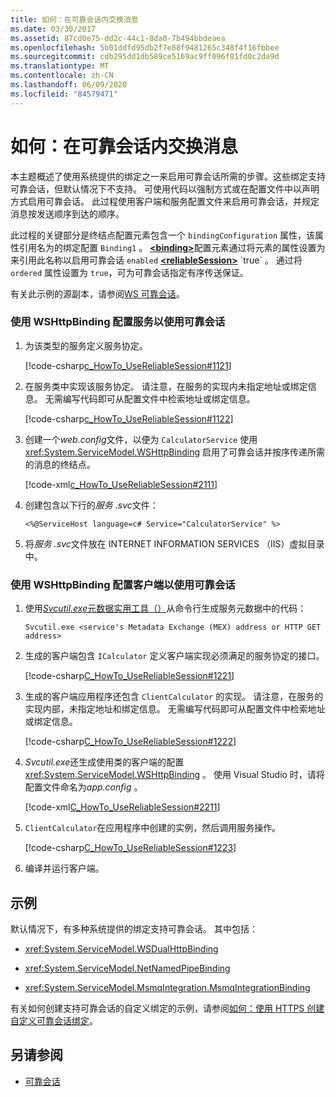 ```yaml
---
title: 如何：在可靠会话内交换消息
ms.date: 03/30/2017
ms.assetid: 87cd0e75-dd2c-44c1-8da0-7b494bbdeaea
ms.openlocfilehash: 5b01ddfd95db2f7e88f9481265c348f4f16fbbee
ms.sourcegitcommit: cdb295dd1db589ce5169ac9ff096f01fd0c2da9d
ms.translationtype: MT
ms.contentlocale: zh-CN
ms.lasthandoff: 06/09/2020
ms.locfileid: "84579471"
---
```

# <a name="how-to-exchange-messages-within-a-reliable-session"></a>如何：在可靠会话内交换消息

本主题概述了使用系统提供的绑定之一来启用可靠会话所需的步骤。这些绑定支持可靠会话，但默认情况下不支持。 可使用代码以强制方式或在配置文件中以声明方式启用可靠会话。 此过程使用客户端和服务配置文件来启用可靠会话，并规定消息按发送顺序到达的顺序。

此过程的关键部分是终结点配置元素包含一个 `bindingConfiguration` 属性，该属性引用名为的绑定配置 `Binding1` 。 [**\<binding>**](../../configure-apps/file-schema/wcf/bindings.md)配置元素通过将元素的属性设置为来引用此名称以启用可靠会话 `enabled` [**\<reliableSession>**](https://docs.microsoft.com/previous-versions/dotnet/netframework-4.0/ms731302(v=vs.100)) `true` 。 通过将 `ordered` 属性设置为 `true`，可为可靠会话指定有序传送保证。

有关此示例的源副本，请参阅[WS 可靠会话](../samples/ws-reliable-session.md)。

### <a name="configure-the-service-with-a-wshttpbinding-to-use-a-reliable-session"></a>使用 WSHttpBinding 配置服务以使用可靠会话

1. 为该类型的服务定义服务协定。

   [!code-csharp[c_HowTo_UseReliableSession#1121](../../../../samples/snippets/csharp/VS_Snippets_CFX/c_howto_usereliablesession/cs/service.cs#1121)]

1. 在服务类中实现该服务协定。 请注意，在服务的实现内未指定地址或绑定信息。 无需编写代码即可从配置文件中检索地址或绑定信息。

   [!code-csharp[c_HowTo_UseReliableSession#1122](../../../../samples/snippets/csharp/VS_Snippets_CFX/c_howto_usereliablesession/cs/service.cs#1122)]

1. 创建一个*web.config*文件，以便为 `CalculatorService` 使用 <xref:System.ServiceModel.WSHttpBinding> 启用了可靠会话并按序传递所需的消息的终结点。

   [!code-xml[c_HowTo_UseReliableSession#2111](../../../../samples/snippets/csharp/VS_Snippets_CFX/c_howto_usereliablesession/common/web.config#2111)]

1. 创建包含以下行的*服务 .svc*文件：

   ```
   <%@ServiceHost language=c# Service="CalculatorService" %>
   ```

1. 将*服务 .svc*文件放在 INTERNET INFORMATION SERVICES （IIS）虚拟目录中。

### <a name="configure-the-client-with-a-wshttpbinding-to-use-a-reliable-session"></a>使用 WSHttpBinding 配置客户端以使用可靠会话

1. 使用[*Svcutil.exe*元数据实用工具（）](../servicemodel-metadata-utility-tool-svcutil-exe.md)从命令行生成服务元数据中的代码：

   ```console
   Svcutil.exe <service's Metadata Exchange (MEX) address or HTTP GET address>
   ```

1. 生成的客户端包含 `ICalculator` 定义客户端实现必须满足的服务协定的接口。

   [!code-csharp[C_HowTo_UseReliableSession#1221](../../../../samples/snippets/csharp/VS_Snippets_CFX/c_howto_usereliablesession/cs/client.cs#1221)]

1. 生成的客户端应用程序还包含 `ClientCalculator` 的实现。 请注意，在服务的实现内部，未指定地址和绑定信息。 无需编写代码即可从配置文件中检索地址或绑定信息。

   [!code-csharp[C_HowTo_UseReliableSession#1222](../../../../samples/snippets/csharp/VS_Snippets_CFX/c_howto_usereliablesession/cs/client.cs#1222)]

1. *Svcutil.exe*还生成使用类的客户端的配置 <xref:System.ServiceModel.WSHttpBinding> 。 使用 Visual Studio 时，请将配置文件命名为*app.config* 。

   [!code-xml[C_HowTo_UseReliableSession#2211](../../../../samples/snippets/csharp/VS_Snippets_CFX/c_howto_usereliablesession/common/app.config#2211)]

1. `ClientCalculator`在应用程序中创建的实例，然后调用服务操作。

   [!code-csharp[C_HowTo_UseReliableSession#1223](../../../../samples/snippets/csharp/VS_Snippets_CFX/c_howto_usereliablesession/cs/client.cs#1223)]

1. 编译并运行客户端。

## <a name="example"></a>示例

默认情况下，有多种系统提供的绑定支持可靠会话。 其中包括：

- <xref:System.ServiceModel.WSDualHttpBinding>

- <xref:System.ServiceModel.NetNamedPipeBinding>

- <xref:System.ServiceModel.MsmqIntegration.MsmqIntegrationBinding>

有关如何创建支持可靠会话的自定义绑定的示例，请参阅[如何：使用 HTTPS 创建自定义可靠会话绑定](how-to-create-a-custom-reliable-session-binding-with-https.md)。

## <a name="see-also"></a>另请参阅

- [可靠会话](reliable-sessions.md)
